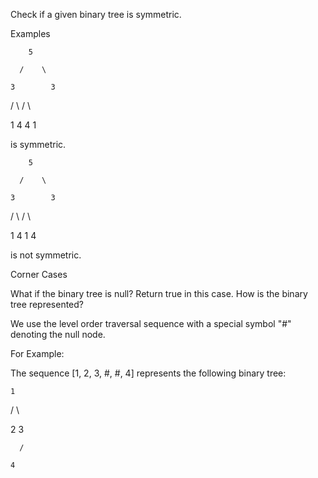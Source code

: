 Check if a given binary tree is symmetric.

Examples

        5

      /    \

    3        3

  /   \    /   \

1      4  4      1

is symmetric.

        5

      /    \

    3        3

  /   \    /   \

1      4  1      4

is not symmetric.

Corner Cases

What if the binary tree is null? Return true in this case.
How is the binary tree represented?

We use the level order traversal sequence with a special symbol "#" denoting the null node.

For Example:

The sequence [1, 2, 3, #, #, 4] represents the following binary tree:

    1

  /   \

 2     3

      /

    4
